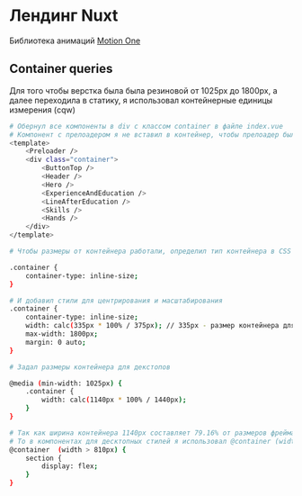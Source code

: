 # Лендинг Nuxt

Библиотека анимаций [Motion One](https://motion.dev/)

## Container queries

Для того чтобы верстка была была резиновой от 1025px до 1800px, а далее переходила в статику, я использовал контейнерные единицы измерения (cqw)

```bash
# Обернул все компоненты в div с классом container в файле index.vue
# Компонент с прелоадером я не вставил в контейнер, чтобы прелоадер был на весь экран
<template>
    <Preloader />
    <div class="container">
        <ButtonTop />
        <Header />
        <Hero />
        <ExperienceAndEducation />
        <LineAfterEducation />
        <Skills />
        <Hands />
    </div>
</template>

```


```bash
# Чтобы размеры от контейнера работали, определил тип контейнера в CSS

.container {
    container-type: inline-size;
}

# И добавил стили для центрирования и масштабирования
.container {
    container-type: inline-size;
    width: calc(335px * 100% / 375px); // 335px - размер контейнера для смартфонов в макете Figma
    max-width: 1800px;
    margin: 0 auto;
}
```

```bash
# Задал размеры контейнера для декстопов

@media (min-width: 1025px) {
    .container {
        width: calc(1140px * 100% / 1440px);
    }
}

```


```bash
# Так как ширина контейнера 1140px составляет 79.16% от размеров фрейма в 1440px в макете Figma
# То в компонентах для десктопных стилей я использовал @container (width > 810px) потому что 811px = 79.16%
@container  (width > 810px) {
    section {
        display: flex;
    }
}

```
